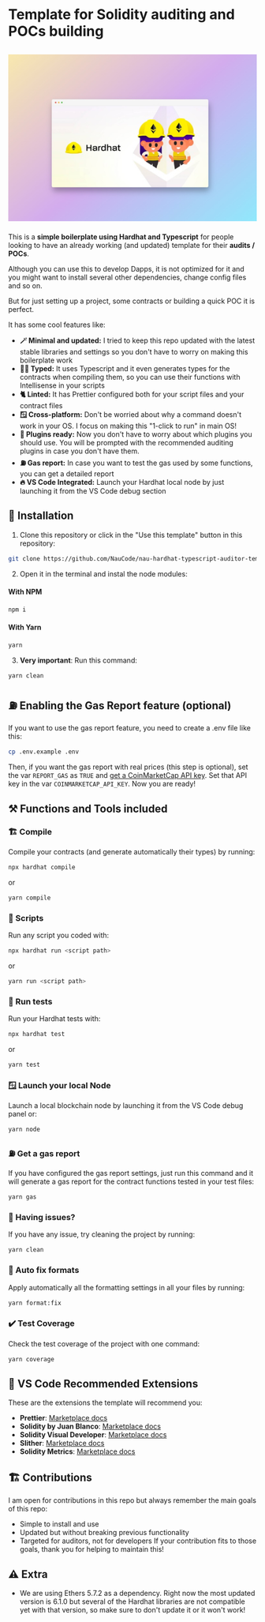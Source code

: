 # Template for Solidity auditing and POCs building

## ![Template for Solidity auditing and POCs building](logo.jpg)

This is a **simple boilerplate using Hardhat and Typescript** for people looking to have an already working (and updated) template for their **audits / POCs**.

Although you can use this to develop Dapps, it is not optimized for it and you might want to install several other dependencies, change config files and so on.

But for just setting up a project, some contracts or building a quick POC it is perfect.

It has some cool features like:

- **🪄 Minimal and updated:** I tried to keep this repo updated with the latest stable libraries and settings so you don't have to worry on making this boilerplate work
- **👷‍♂️ Typed:** It uses Typescript and it even generates types for the contracts when compiling them, so you can use their functions with Intellisense in your scripts
- **🐈 Linted:** It has Prettier configured both for your script files and your contract files
- **🪟 Cross-platform:** Don't be worried about why a command doesn't work in your OS. I focus on making this "1-click to run" in main OS!
- **🔌 Plugins ready:** Now you don't have to worry about which plugins you should use. You will be prompted with the recommended auditing plugins in case you don't have them.
- **⛽ Gas report:** In case you want to test the gas used by some functions, you can get a detailed report
- **🔥 VS Code Integrated:** Launch your Hardhat local node by just launching it from the VS Code debug section

## 🔧 Installation

1. Clone this repository or click in the "Use this template" button in this repository:

```bash
git clone https://github.com/NauCode/nau-hardhat-typescript-auditor-template.git
```

2. Open it in the terminal and instal the node modules:

#### With NPM

```bash
npm i
```

#### With Yarn

```bash
yarn
```

3. **Very important**: Run this command:

```bash
yarn clean
```

## ⛽ Enabling the Gas Report feature (optional)

If you want to use the gas report feature, you need to create a .env file like this:

```bash
cp .env.example .env
```

Then, if you want the gas report with real prices (this step is optional), set the var `REPORT_GAS` as `TRUE` and [get a CoinMarketCap API key](https://coinmarketcap.com/api/documentation/v1/). Set that API key in the var `COINMARKETCAP_API_KEY`.
Now you are ready!

## ⚒️ Functions and Tools included

### 🏗️ Compile

Compile your contracts (and generate automatically their types) by running:

```bash
npx hardhat compile
```

or

```bash
yarn compile
```

### 🔗 Scripts

Run any script you coded with:

```bash
npx hardhat run <script path>
```

or

```bash
yarn run <script path>
```

### 🧪 Run tests

Run your Hardhat tests with:

```bash
npx hardhat test
```

or

```bash
yarn test
```

### 🪟 Launch your local Node

Launch a local blockchain node by launching it from the VS Code debug panel or:

```bash
yarn node
```

### ⛽ Get a gas report

If you have configured the gas report settings, just run this command and it will generate a gas report for the contract functions tested in your test files:

```bash
yarn gas
```

### 🤔 Having issues?

If you have any issue, try cleaning the project by running:

```bash
yarn clean
```

### 📝 Auto fix formats

Apply automatically all the formatting settings in all your files by running:

```bash
yarn format:fix
```

### ✔️ Test Coverage

Check the test coverage of the project with one command:

```bash
yarn coverage
```

## 🔌 VS Code Recommended Extensions

These are the extensions the template will recommend you:

- **Prettier**: [Marketplace docs](https://marketplace.visualstudio.com/items?itemName=esbenp.prettier-vscode)
- **Solidity by Juan Blanco**: [Marketplace docs](https://marketplace.visualstudio.com/items?itemName=JuanBlanco.solidity)
- **Solidity Visual Developer**: [Marketplace docs](https://marketplace.visualstudio.com/items?itemName=tintinweb.solidity-visual-auditor)
- **Slither**: [Marketplace docs](https://marketplace.visualstudio.com/items?itemName=trailofbits.slither-vscode)
- **Solidity Metrics**: [Marketplace docs](https://marketplace.visualstudio.com/items?itemName=tintinweb.solidity-metrics)

## 🏗️ Contributions

I am open for contributions in this repo but always remember the main goals of this repo:

- Simple to install and use
- Updated but without breaking previous functionality
- Targeted for auditors, not for developers
  If your contribution fits to those goals, thank you for helping to maintain this!

## ⚠️ Extra

- We are using Ethers 5.7.2 as a dependency. Right now the most updated version is 6.1.0 but several of the Hardhat libraries are not compatible yet with that version, so make sure to don't update it or it won't work!
